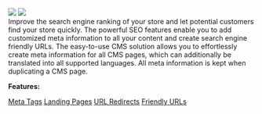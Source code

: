 <div class='feature-text'>
    <div class='feature-images'>
    <img class="light-mode" src="https://spryker.s3.eu-central-1.amazonaws.com/docs/Document+360/Capabilities+icons/light/seo.svg"/>
    <img class="dark-mode" src="https://spryker.s3.eu-central-1.amazonaws.com/docs/Document+360/Capabilities+icons/dark/seo.svg"/>
    </div>
    <div class="feature-text-wrap">
Improve the search engine ranking of your store and let potential customers find your store quickly. The powerful SEO features enable you to add customized meta information to all your content and create search engine friendly URLs. The easy-to-use CMS solution allows you to effortlessly create meta information for all CMS pages, which can additionally be translated into all supported languages. All meta information is kept when duplicating a CMS page.
         </div>
</div>

**Features:**
<div>
<a class="feature-link" href="https://documentation.spryker.com/v4/docs/meta-tags">Meta Tags</a> 
<a class="feature-link" href="https://documentation.spryker.com/v4/docs/landing-pages">Landing Pages</a>
<a class="feature-link" href="https://documentation.spryker.com/v4/docs/url-redirects">URL Redirects</a>
<a class="feature-link" href="https://documentation.spryker.com/v4/docs/friendly-urls">Friendly URLs</a>   
 </div>